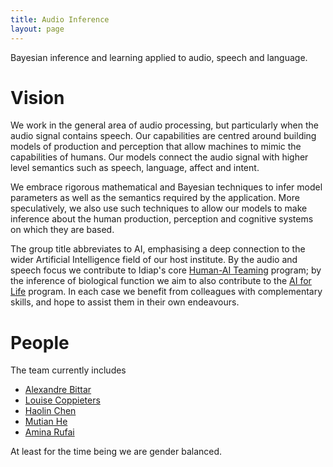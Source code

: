 ```yaml
---
title: Audio Inference
layout: page
---
```


Bayesian inference and learning applied to audio, speech and language.

# Vision

We work in the general area of audio processing, but particularly when the audio signal contains speech.  Our capabilities are centred around building models of production and perception that allow machines to mimic the capabilities of humans.  Our models connect the audio signal with higher level semantics such as speech, language, affect and intent.

We embrace rigorous mathematical and Bayesian techniques to infer model parameters as well as the semantics required by the application.  More speculatively, we also use such techniques to allow our models to make inference about the human production, perception and cognitive systems on which they are based.

The group title abbreviates to AI, emphasising a deep connection to the wider Artificial Intelligence field of our host institute.  By the audio and speech focus we contribute to Idiap's core [Human-AI Teaming](https://www.idiap.ch/en/scientific-research/human-ai-teaming) program; by the inference of biological function we aim to also contribute to the [AI for Life](https://www.idiap.ch/en/scientific-research/ai-for-life) program.  In each case we benefit from colleagues with complementary skills, and hope to assist them in their own endeavours.

# People

The team currently includes

* [Alexandre Bittar](https://www.idiap.ch/~abittar/)
* [Louise Coppieters](https://www.idiap.ch/~lcoppieters/)
* [Haolin Chen](https://www.idiap.ch/~hchen/)
* [Mutian He](https://www.idiap.ch/~mhe/)
* [Amina Rufai](https://www.idiap.ch/~arufai/)

At least for the time being we are gender balanced.
